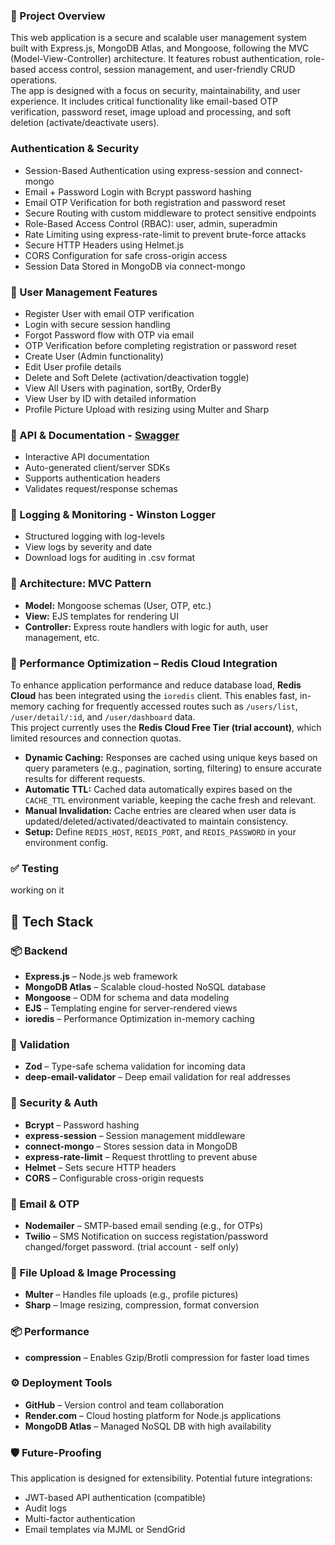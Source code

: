 <h3>🧾 Project Overview</h3>
<p>
This web application is a secure and scalable user management system built with Express.js, MongoDB Atlas, and Mongoose, following the MVC (Model-View-Controller) architecture. It features robust authentication, role-based access control, session management, and user-friendly CRUD operations.
<br />
The app is designed with a focus on security, maintainability, and user experience. It includes critical functionality like email-based OTP verification, password reset, image upload and processing, and soft deletion (activate/deactivate users).
</p>
 
<h3>Authentication & Security</h3>
<ul>
<li>Session-Based Authentication using express-session and connect-mongo</li>
<li>Email + Password Login with Bcrypt password hashing</li>
<li>Email OTP Verification for both registration and password reset</li>
<li>Secure Routing with custom middleware to protect sensitive endpoints</li>
<li>Role-Based Access Control (RBAC): user, admin, superadmin</li>
<li>Rate Limiting using express-rate-limit to prevent brute-force attacks</li>
<li>Secure HTTP Headers using Helmet.js</li>
<li>CORS Configuration for safe cross-origin access</li>
<li>Session Data Stored in MongoDB via connect-mongo</li>
</ul>

<h3>👤 User Management Features</h3>
<ul>
<li>Register User with email OTP verification</li>
<li>Login with secure session handling</li>
<li>Forgot Password flow with OTP via email</li>
<li>OTP Verification before completing registration or password reset</li>
<li>Create User (Admin functionality)</li>
<li>Edit User profile details</li>
<li>Delete and Soft Delete (activation/deactivation toggle)</li>
<li>View All Users with pagination, sortBy, OrderBy</li>
<li>View User by ID with detailed information</li>
<li>Profile Picture Upload with resizing using Multer and Sharp</li>
</ul>

<h3>📄 API & Documentation - <a href="https://session-auth-express-mongo.onrender.com/api-docs/" target="blank">Swagger</a></h3>
<ul>
<li>Interactive API documentation</li>
<li>Auto-generated client/server SDKs</li>
<li>Supports authentication headers</li>
<li>Validates request/response schemas</li>
</ul>


<h3>🔎 Logging & Monitoring - <strong>Winston Logger</strong></h3>
<ul>
<li>Structured logging with log-levels</li>
<li>View logs by severity and date</li>
<li>Download logs for auditing in .csv format</li>
</ul>
 
<h3>📘 Architecture: MVC Pattern</h3>
<ul>
<li><strong>Model:</strong> Mongoose schemas (User, OTP, etc.)</li>
<li><strong>View:</strong> EJS templates for rendering UI</li>
<li><strong>Controller:</strong> Express route handlers with logic for auth, user management, etc.</li>
</ul>


<h3>🧠 Performance Optimization – Redis Cloud Integration</h3>
<p> 
To enhance application performance and reduce database load, <strong>Redis Cloud</strong> has been integrated using the <code>ioredis</code> client. This enables fast, in-memory caching for frequently accessed routes such as <code>/users/list</code>, <code>/user/detail/:id</code>, and <code>/user/dashboard</code> data. 
<br /> 
This project currently uses the <strong>Redis Cloud Free Tier (trial account)</strong>, which limited resources and connection quotas. 
</p> 
<ul> 
<li>
<strong>Dynamic Caching:</strong> Responses are cached using unique keys based on query parameters (e.g., pagination, sorting, filtering) to ensure accurate results for different requests.
</li> 
<li>
<strong>Automatic TTL:</strong>  Cached data automatically expires based on the <code>CACHE_TTL</code> environment variable, keeping the cache fresh and relevant. 
</li> 
<li>
<strong>Manual Invalidation:</strong>  Cache entries are cleared when user data is updated/deleted/activated/deactivated to  maintain consistency.
</li> 
<li>
<strong>Setup:</strong> Define <code>REDIS_HOST</code>, <code>REDIS_PORT</code>, and <code>REDIS_PASSWORD</code> in your environment config.
</li> 
</ul> 
 
 
<h3>✅ Testing </h3>
<p>
working on it
</p>
<!--
<h3>✅ Testing – Built-in node:test Module</h3>
<p> This project uses the built-in <code>node:test</code> module (available from Node.js v18+) to implement and run unit and integration tests without requiring external libraries like Mocha or Jest. This approach simplifies setup and reduces dependencies while maintaining test reliability. </p>
<ul> 
<li><strong>Minimal Setup:</strong> No third-party testing frameworks needed.</li> 
<li><strong>Structured Testing:</strong> Supports test suites, subtests, assertions, and timeouts.</li> 
<li><strong>Built-in Assertions:</strong> Uses <code>assert</code> module for validation.</li> 
<li><strong>Watch Mode (Optional):</strong> Run tests automatically on file changes with <code>--watch</code>.</li> 
</ul>
-->
 
<h2>🧰 Tech Stack</h2>
<h3>📦 Backend</h3>
<ul>
<li><strong>Express.js</strong> – Node.js web framework</li>
<li><strong>MongoDB Atlas</strong> – Scalable cloud-hosted NoSQL database</li>
<li><strong>Mongoose</strong> – ODM for schema and data modeling</li>
<li><strong>EJS</strong> – Templating engine for server-rendered views</li>
<li><strong>ioredis</strong> – Performance Optimization in-memory caching</li>
</ul>

<h3>📑 Validation</h3>
<ul>
<li><strong>Zod</strong> – Type-safe schema validation for incoming data</li>
<li><strong>deep-email-validator</strong> – Deep email validation for real addresses</li>
</ul>

<h3>🔐 Security & Auth</h3>
<ul>
<li><strong>Bcrypt</strong> – Password hashing</li>
<li><strong>express-session</strong> – Session management middleware</li>
<li><strong>connect-mongo</strong> – Stores session data in MongoDB</li>
<li><strong>express-rate-limit</strong> – Request throttling to prevent abuse</li>
<li><strong>Helmet</strong> – Sets secure HTTP headers</li>
<li><strong>CORS</strong> – Configurable cross-origin requests</li>
</ul>

<h3>📧 Email & OTP</h3>
<ul>
<li><strong>Nodemailer</strong> – SMTP-based email sending (e.g., for OTPs)
<li><strong>Twilio</strong> –  SMS Notification on success registation/password changed/forget password. (trial account - self only)</h3>
</ul>

<h3>📁 File Upload & Image Processing</h3>
<ul>
<li><strong>Multer</strong> – Handles file uploads (e.g., profile pictures)</li>
<li><strong>Sharp</strong> – Image resizing, compression, format conversion</li>
</ul>

<h3>📦 Performance</h3>
<ul>
<li><strong>compression</strong> – Enables Gzip/Brotli compression for faster load times</li>
</ul>


<h3>⚙️ Deployment Tools</h3>
<ul>
<li><strong>GitHub</strong> – Version control and team collaboration</li>
<li><strong>Render.com</strong> – Cloud hosting platform for Node.js applications</li>
<li><strong>MongoDB Atlas</strong> – Managed NoSQL DB with high availability</li>
</ul>



<h3>🛡️ Future-Proofing</h3>
<p>This application is designed for extensibility. Potential future integrations:</p>
<ul>
<li>JWT-based API authentication (compatible)</li>
<li>Audit logs</li>
<li>Multi-factor authentication</li>
<li>Email templates via MJML or SendGrid</li>
</ul>